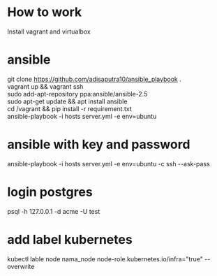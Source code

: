 # How to work
Install vagrant and virtualbox


# ansible
git clone https://github.com/adisaputra10/ansible_playbook . <br>
vagrant up && vagrant ssh <br>
sudo add-apt-repository ppa:ansible/ansible-2.5 </br>
sudo apt-get update  && apt install ansible</br>
cd /vagrant && pip install -r requirement.txt <br>
ansible-playbook -i hosts server.yml -e env=ubuntu<br>


# ansible with key and password
ansible-playbook -i hosts server.yml -e env=ubuntu -c ssh --ask-pass


# login postgres
psql -h 127.0.0.1 -d acme -U test
# add label kubernetes
kubectl lable node nama_node node-role.kubernetes.io/infra="true" --overwrite
